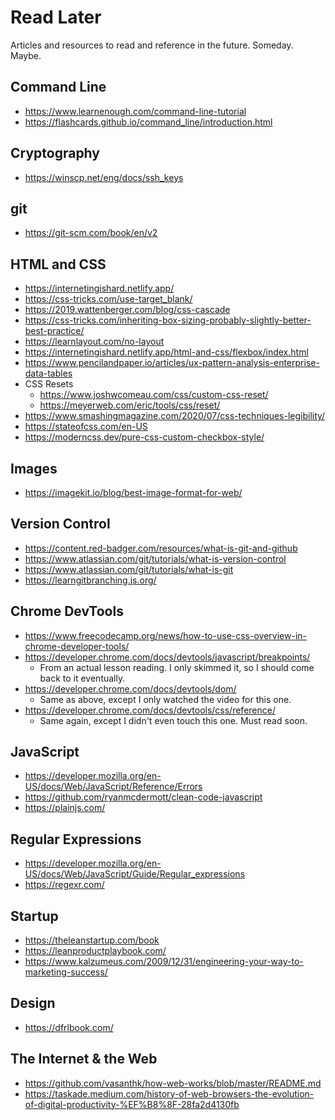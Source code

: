 # Read Later

Articles and resources to read and reference in the future. Someday. Maybe. 

## Command Line

- https://www.learnenough.com/command-line-tutorial
- https://flashcards.github.io/command_line/introduction.html

## Cryptography

- https://winscp.net/eng/docs/ssh_keys

## git

- https://git-scm.com/book/en/v2

## HTML and CSS

- https://internetingishard.netlify.app/
- https://css-tricks.com/use-target_blank/
- https://2019.wattenberger.com/blog/css-cascade
- https://css-tricks.com/inheriting-box-sizing-probably-slightly-better-best-practice/
- https://learnlayout.com/no-layout
- https://internetingishard.netlify.app/html-and-css/flexbox/index.html
- https://www.pencilandpaper.io/articles/ux-pattern-analysis-enterprise-data-tables
- CSS Resets
    - https://www.joshwcomeau.com/css/custom-css-reset/
    - https://meyerweb.com/eric/tools/css/reset/
- https://www.smashingmagazine.com/2020/07/css-techniques-legibility/
- https://stateofcss.com/en-US
- https://moderncss.dev/pure-css-custom-checkbox-style/

## Images

- https://imagekit.io/blog/best-image-format-for-web/

## Version Control

- https://content.red-badger.com/resources/what-is-git-and-github
- https://www.atlassian.com/git/tutorials/what-is-version-control
- https://www.atlassian.com/git/tutorials/what-is-git
- https://learngitbranching.js.org/

## Chrome DevTools

- https://www.freecodecamp.org/news/how-to-use-css-overview-in-chrome-developer-tools/
- https://developer.chrome.com/docs/devtools/javascript/breakpoints/
    - From an actual lesson reading. I only skimmed it, so I should come back to it eventually.
- https://developer.chrome.com/docs/devtools/dom/
    - Same as above, except I only watched the video for this one.
- https://developer.chrome.com/docs/devtools/css/reference/
    - Same again, except I didn't even touch this one. Must read soon.

## JavaScript

- https://developer.mozilla.org/en-US/docs/Web/JavaScript/Reference/Errors
- https://github.com/ryanmcdermott/clean-code-javascript
- https://plainjs.com/

## Regular Expressions

- https://developer.mozilla.org/en-US/docs/Web/JavaScript/Guide/Regular_expressions
- https://regexr.com/

## Startup

- https://theleanstartup.com/book
- https://leanproductplaybook.com/
- https://www.kalzumeus.com/2009/12/31/engineering-your-way-to-marketing-success/

## Design

- https://dfrlbook.com/

## The Internet & the Web

- https://github.com/vasanthk/how-web-works/blob/master/README.md
- https://taskade.medium.com/history-of-web-browsers-the-evolution-of-digital-productivity-%EF%B8%8F-28fa2d4130fb